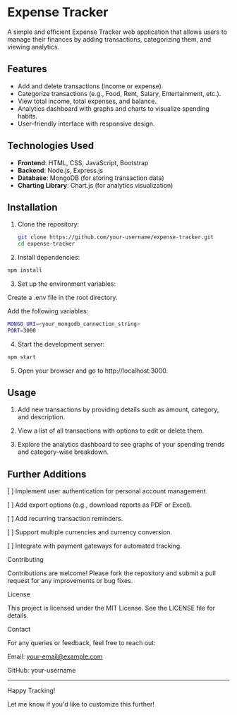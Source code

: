 # Expense Tracker

A simple and efficient Expense Tracker web application that allows users to manage their finances by adding transactions, categorizing them, and viewing analytics.

## Features

- Add and delete transactions (income or expense).
- Categorize transactions (e.g., Food, Rent, Salary, Entertainment, etc.).
- View total income, total expenses, and balance.
- Analytics dashboard with graphs and charts to visualize spending habits.
- User-friendly interface with responsive design.

## Technologies Used

- **Frontend**: HTML, CSS, JavaScript, Bootstrap
- **Backend**: Node.js, Express.js
- **Database**: MongoDB (for storing transaction data)
- **Charting Library**: Chart.js (for analytics visualization)

## Installation

1. Clone the repository:
   ```bash
   git clone https://github.com/your-username/expense-tracker.git
   cd expense-tracker

2. Install dependencies:

```bash
npm install
```


3. Set up the environment variables:

Create a .env file in the root directory.

Add the following variables:

```bash
MONGO_URI=<your_mongodb_connection_string>
PORT=3000
```



4. Start the development server:

```bash
npm start
```


5. Open your browser and go to http://localhost:3000.



## Usage

1. Add new transactions by providing details such as amount, category, and description.


2. View a list of all transactions with options to edit or delete them.


3. Explore the analytics dashboard to see graphs of your spending trends and category-wise breakdown.


## Further Additions

[ ] Implement user authentication for personal account management.

[ ] Add export options (e.g., download reports as PDF or Excel).

[ ] Add recurring transaction reminders.

[ ] Support multiple currencies and currency conversion.

[ ] Integrate with payment gateways for automated tracking.


Contributing

Contributions are welcome! Please fork the repository and submit a pull request for any improvements or bug fixes.

License

This project is licensed under the MIT License. See the LICENSE file for details.

Contact

For any queries or feedback, feel free to reach out:

Email: your-email@example.com

GitHub: your-username



---

Happy Tracking!

Let me know if you'd like to customize this further!


